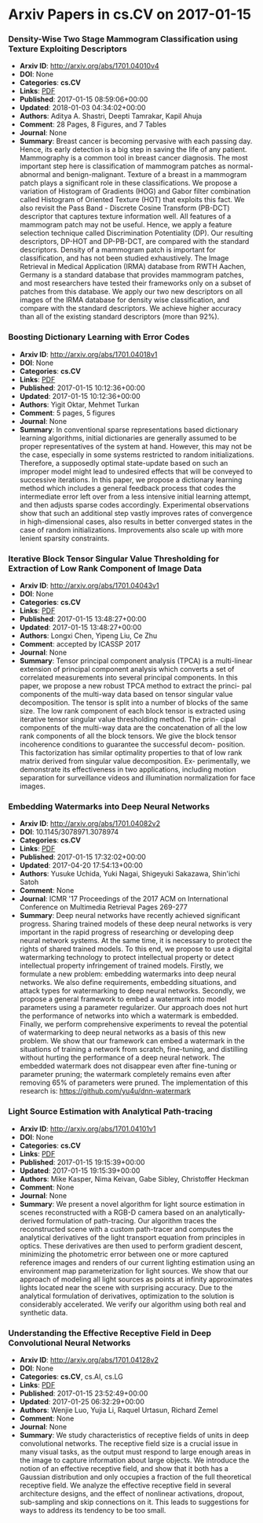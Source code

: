 # Arxiv Papers in cs.CV on 2017-01-15
### Density-Wise Two Stage Mammogram Classification using Texture Exploiting Descriptors
- **Arxiv ID**: http://arxiv.org/abs/1701.04010v4
- **DOI**: None
- **Categories**: **cs.CV**
- **Links**: [PDF](http://arxiv.org/pdf/1701.04010v4)
- **Published**: 2017-01-15 08:59:06+00:00
- **Updated**: 2018-01-03 04:34:02+00:00
- **Authors**: Aditya A. Shastri, Deepti Tamrakar, Kapil Ahuja
- **Comment**: 28 Pages, 8 Figures, and 7 Tables
- **Journal**: None
- **Summary**: Breast cancer is becoming pervasive with each passing day. Hence, its early detection is a big step in saving the life of any patient. Mammography is a common tool in breast cancer diagnosis. The most important step here is classification of mammogram patches as normal-abnormal and benign-malignant.   Texture of a breast in a mammogram patch plays a significant role in these classifications. We propose a variation of Histogram of Gradients (HOG) and Gabor filter combination called Histogram of Oriented Texture (HOT) that exploits this fact. We also revisit the Pass Band - Discrete Cosine Transform (PB-DCT) descriptor that captures texture information well. All features of a mammogram patch may not be useful. Hence, we apply a feature selection technique called Discrimination Potentiality (DP). Our resulting descriptors, DP-HOT and DP-PB-DCT, are compared with the standard descriptors.   Density of a mammogram patch is important for classification, and has not been studied exhaustively. The Image Retrieval in Medical Application (IRMA) database from RWTH Aachen, Germany is a standard database that provides mammogram patches, and most researchers have tested their frameworks only on a subset of patches from this database. We apply our two new descriptors on all images of the IRMA database for density wise classification, and compare with the standard descriptors. We achieve higher accuracy than all of the existing standard descriptors (more than 92%).



### Boosting Dictionary Learning with Error Codes
- **Arxiv ID**: http://arxiv.org/abs/1701.04018v1
- **DOI**: None
- **Categories**: **cs.CV**
- **Links**: [PDF](http://arxiv.org/pdf/1701.04018v1)
- **Published**: 2017-01-15 10:12:36+00:00
- **Updated**: 2017-01-15 10:12:36+00:00
- **Authors**: Yigit Oktar, Mehmet Turkan
- **Comment**: 5 pages, 5 figures
- **Journal**: None
- **Summary**: In conventional sparse representations based dictionary learning algorithms, initial dictionaries are generally assumed to be proper representatives of the system at hand. However, this may not be the case, especially in some systems restricted to random initializations. Therefore, a supposedly optimal state-update based on such an improper model might lead to undesired effects that will be conveyed to successive iterations. In this paper, we propose a dictionary learning method which includes a general feedback process that codes the intermediate error left over from a less intensive initial learning attempt, and then adjusts sparse codes accordingly. Experimental observations show that such an additional step vastly improves rates of convergence in high-dimensional cases, also results in better converged states in the case of random initializations. Improvements also scale up with more lenient sparsity constraints.



### Iterative Block Tensor Singular Value Thresholding for Extraction of Low Rank Component of Image Data
- **Arxiv ID**: http://arxiv.org/abs/1701.04043v1
- **DOI**: None
- **Categories**: **cs.CV**
- **Links**: [PDF](http://arxiv.org/pdf/1701.04043v1)
- **Published**: 2017-01-15 13:48:27+00:00
- **Updated**: 2017-01-15 13:48:27+00:00
- **Authors**: Longxi Chen, Yipeng Liu, Ce Zhu
- **Comment**: accepted by ICASSP 2017
- **Journal**: None
- **Summary**: Tensor principal component analysis (TPCA) is a multi-linear extension of principal component analysis which converts a set of correlated measurements into several principal components. In this paper, we propose a new robust TPCA method to extract the princi- pal components of the multi-way data based on tensor singular value decomposition. The tensor is split into a number of blocks of the same size. The low rank component of each block tensor is extracted using iterative tensor singular value thresholding method. The prin- cipal components of the multi-way data are the concatenation of all the low rank components of all the block tensors. We give the block tensor incoherence conditions to guarantee the successful decom- position. This factorization has similar optimality properties to that of low rank matrix derived from singular value decomposition. Ex- perimentally, we demonstrate its effectiveness in two applications, including motion separation for surveillance videos and illumination normalization for face images.



### Embedding Watermarks into Deep Neural Networks
- **Arxiv ID**: http://arxiv.org/abs/1701.04082v2
- **DOI**: 10.1145/3078971.3078974
- **Categories**: **cs.CV**
- **Links**: [PDF](http://arxiv.org/pdf/1701.04082v2)
- **Published**: 2017-01-15 17:32:02+00:00
- **Updated**: 2017-04-20 17:54:13+00:00
- **Authors**: Yusuke Uchida, Yuki Nagai, Shigeyuki Sakazawa, Shin'ichi Satoh
- **Comment**: None
- **Journal**: ICMR '17 Proceedings of the 2017 ACM on International Conference
  on Multimedia Retrieval Pages 269-277
- **Summary**: Deep neural networks have recently achieved significant progress. Sharing trained models of these deep neural networks is very important in the rapid progress of researching or developing deep neural network systems. At the same time, it is necessary to protect the rights of shared trained models. To this end, we propose to use a digital watermarking technology to protect intellectual property or detect intellectual property infringement of trained models. Firstly, we formulate a new problem: embedding watermarks into deep neural networks. We also define requirements, embedding situations, and attack types for watermarking to deep neural networks. Secondly, we propose a general framework to embed a watermark into model parameters using a parameter regularizer. Our approach does not hurt the performance of networks into which a watermark is embedded. Finally, we perform comprehensive experiments to reveal the potential of watermarking to deep neural networks as a basis of this new problem. We show that our framework can embed a watermark in the situations of training a network from scratch, fine-tuning, and distilling without hurting the performance of a deep neural network. The embedded watermark does not disappear even after fine-tuning or parameter pruning; the watermark completely remains even after removing 65% of parameters were pruned. The implementation of this research is: https://github.com/yu4u/dnn-watermark



### Light Source Estimation with Analytical Path-tracing
- **Arxiv ID**: http://arxiv.org/abs/1701.04101v1
- **DOI**: None
- **Categories**: **cs.CV**
- **Links**: [PDF](http://arxiv.org/pdf/1701.04101v1)
- **Published**: 2017-01-15 19:15:39+00:00
- **Updated**: 2017-01-15 19:15:39+00:00
- **Authors**: Mike Kasper, Nima Keivan, Gabe Sibley, Christoffer Heckman
- **Comment**: None
- **Journal**: None
- **Summary**: We present a novel algorithm for light source estimation in scenes reconstructed with a RGB-D camera based on an analytically-derived formulation of path-tracing. Our algorithm traces the reconstructed scene with a custom path-tracer and computes the analytical derivatives of the light transport equation from principles in optics. These derivatives are then used to perform gradient descent, minimizing the photometric error between one or more captured reference images and renders of our current lighting estimation using an environment map parameterization for light sources. We show that our approach of modeling all light sources as points at infinity approximates lights located near the scene with surprising accuracy. Due to the analytical formulation of derivatives, optimization to the solution is considerably accelerated. We verify our algorithm using both real and synthetic data.



### Understanding the Effective Receptive Field in Deep Convolutional Neural Networks
- **Arxiv ID**: http://arxiv.org/abs/1701.04128v2
- **DOI**: None
- **Categories**: **cs.CV**, cs.AI, cs.LG
- **Links**: [PDF](http://arxiv.org/pdf/1701.04128v2)
- **Published**: 2017-01-15 23:52:49+00:00
- **Updated**: 2017-01-25 06:32:29+00:00
- **Authors**: Wenjie Luo, Yujia Li, Raquel Urtasun, Richard Zemel
- **Comment**: None
- **Journal**: None
- **Summary**: We study characteristics of receptive fields of units in deep convolutional networks. The receptive field size is a crucial issue in many visual tasks, as the output must respond to large enough areas in the image to capture information about large objects. We introduce the notion of an effective receptive field, and show that it both has a Gaussian distribution and only occupies a fraction of the full theoretical receptive field. We analyze the effective receptive field in several architecture designs, and the effect of nonlinear activations, dropout, sub-sampling and skip connections on it. This leads to suggestions for ways to address its tendency to be too small.



